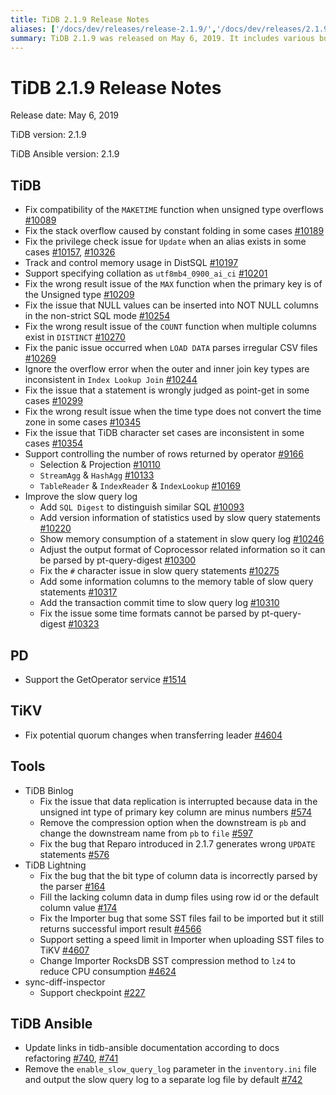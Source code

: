 ```yaml
---
title: TiDB 2.1.9 Release Notes
aliases: ['/docs/dev/releases/release-2.1.9/','/docs/dev/releases/2.1.9/']
summary: TiDB 2.1.9 was released on May 6, 2019. It includes various bug fixes and improvements, such as fixing compatibility issues, privilege check problems, and wrong result issues. The release also includes improvements to slow query logs and support for controlling the number of rows returned by operators. Additionally, there are updates to PD, TiKV, TiDB Binlog, TiDB Lightning, and sync-diff-inspector. TiDB Ansible has also been updated with documentation links and parameter removal.
---
```


# TiDB 2.1.9 Release Notes

Release date: May 6, 2019

TiDB version: 2.1.9

TiDB Ansible version: 2.1.9

## TiDB

- Fix compatibility of the `MAKETIME` function when unsigned type overflows [#10089](https://github.com/pingcap/tidb/pull/10089)
- Fix the stack overflow caused by constant folding in some cases [#10189](https://github.com/pingcap/tidb/pull/10189)
- Fix the privilege check issue for `Update` when an alias exists in some cases [#10157](https://github.com/pingcap/tidb/pull/10157), [#10326](https://github.com/pingcap/tidb/pull/10326)
- Track and control memory usage in DistSQL [#10197](https://github.com/pingcap/tidb/pull/10197)
- Support specifying collation as `utf8mb4_0900_ai_ci` [#10201](https://github.com/pingcap/tidb/pull/10201)
- Fix the wrong result issue of the `MAX` function when the primary key is of the Unsigned type [#10209](https://github.com/pingcap/tidb/pull/10209)
- Fix the issue that NULL values can be inserted into NOT NULL columns in the non-strict SQL mode [#10254](https://github.com/pingcap/tidb/pull/10254)
- Fix the wrong result issue of the `COUNT` function when multiple columns exist in `DISTINCT` [#10270](https://github.com/pingcap/tidb/pull/10270)
- Fix the panic issue occurred when `LOAD DATA` parses irregular CSV files [#10269](https://github.com/pingcap/tidb/pull/10269)
- Ignore the overflow error when the outer and inner join key types are inconsistent in `Index Lookup Join` [#10244](https://github.com/pingcap/tidb/pull/10244)
- Fix the issue that a statement is wrongly judged as point-get in some cases [#10299](https://github.com/pingcap/tidb/pull/10299)
- Fix the wrong result issue when the time type does not convert the time zone in some cases [#10345](https://github.com/pingcap/tidb/pull/10345)
- Fix the issue that TiDB character set cases are inconsistent in some cases [#10354](https://github.com/pingcap/tidb/pull/10354)
- Support controlling the number of rows returned by operator [#9166](https://github.com/pingcap/tidb/issues/9166)
    - Selection & Projection [#10110](https://github.com/pingcap/tidb/pull/10110)
    - `StreamAgg` & `HashAgg` [#10133](https://github.com/pingcap/tidb/pull/10133)
    - `TableReader` & `IndexReader` & `IndexLookup` [#10169](https://github.com/pingcap/tidb/pull/10169)
- Improve the slow query log
    - Add `SQL Digest` to distinguish similar SQL [#10093](https://github.com/pingcap/tidb/pull/10093)
    - Add version information of statistics used by slow query statements [#10220](https://github.com/pingcap/tidb/pull/10220)
    - Show memory consumption of a statement in slow query log [#10246](https://github.com/pingcap/tidb/pull/10246)
    - Adjust the output format of Coprocessor related information so it can be parsed by pt-query-digest [#10300](https://github.com/pingcap/tidb/pull/10300)
    - Fix the `#` character issue in slow query statements [#10275](https://github.com/pingcap/tidb/pull/10275)
    - Add some information columns to the memory table of slow query statements  [#10317](https://github.com/pingcap/tidb/pull/10317)
    - Add the transaction commit time to slow query log [#10310](https://github.com/pingcap/tidb/pull/10310)
    - Fix the issue some time formats cannot be parsed by pt-query-digest [#10323](https://github.com/pingcap/tidb/pull/10323)

## PD

- Support the GetOperator service [#1514](https://github.com/pingcap/pd/pull/1514)

## TiKV

- Fix potential quorum changes when transferring leader [#4604](https://github.com/tikv/tikv/pull/4604)

## Tools

- TiDB Binlog
    - Fix the issue that data replication is interrupted because data in the unsigned int type of primary key column are minus numbers [#574](https://github.com/pingcap/tidb-binlog/pull/574)
    - Remove the compression option when the downstream is `pb` and change the downstream name from `pb` to `file` [#597](https://github.com/pingcap/tidb-binlog/pull/575)
    - Fix the bug that Reparo introduced in 2.1.7 generates wrong `UPDATE` statements [#576](https://github.com/pingcap/tidb-binlog/pull/576)
- TiDB Lightning
    - Fix the bug that the bit type of column data is incorrectly parsed by the parser [#164](https://github.com/pingcap/tidb-lightning/pull/164)
    - Fill the lacking column data in dump files using row id or the default column value [#174](https://github.com/pingcap/tidb-lightning/pull/174)
    - Fix the Importer bug that some SST files fail to be imported but it still returns successful import result [#4566](https://github.com/tikv/tikv/pull/4566)
    - Support setting a speed limit in Importer when uploading SST files to TiKV [#4607](https://github.com/tikv/tikv/pull/4607)
    - Change Importer RocksDB SST compression method to `lz4` to reduce CPU consumption [#4624](https://github.com/tikv/tikv/pull/4624)
- sync-diff-inspector
    - Support checkpoint [#227](https://github.com/pingcap/tidb-tools/pull/227)

## TiDB Ansible

- Update links in tidb-ansible documentation according to docs refactoring [#740](https://github.com/pingcap/tidb-ansible/pull/740), [#741](https://github.com/pingcap/tidb-ansible/pull/741)
- Remove the `enable_slow_query_log` parameter in the `inventory.ini` file and output the slow query log to a separate log file by default [#742](https://github.com/pingcap/tidb-ansible/pull/742)

